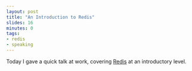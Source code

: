 ```yaml
---
layout: post
title: "An Introduction to Redis"
slides: 16
minutes: 0
tags:
- redis
- speaking
---
```


<p>Today I gave a quick talk at work, covering <a href="http://redis.io">Redis</a> at an introductory level.</p>

<script async class="speakerdeck-embed" data-id="67861e601a0e0131e3035217ea4cccc9" data-ratio="1.3333333333333333" src="//speakerdeck.com/assets/embed.js"></script>
